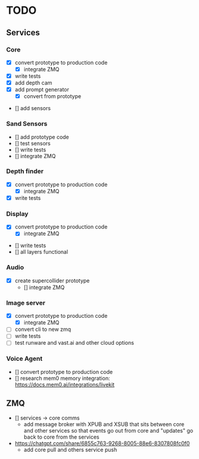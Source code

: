# TODO

## Services

### Core

- [x] convert prototype to production code
  - [x] integrate ZMQ
- [x] write tests
- [x] add depth cam
- [x] add prompt generator
  - [x] convert from prototype
- [] add sensors

### Sand Sensors
- [] add prototype code
- [] test sensors
- [] write tests
- [] integrate ZMQ

### Depth finder
- [x] convert prototype to production code
  - [x] integrate ZMQ
- [x] write tests

### Display
- [x] convert prototype to production code
  - [x] integrate ZMQ
- [] write tests
- [] all layers functional

### Audio
- [x] create supercollider prototype 
  - [] integrate ZMQ

### Image server
- [x] convert prototype to production code
  - [x] integrate ZMQ
- [ ] convert cli to new zmq
- [ ] write tests
- [ ] test runware and vast.ai and other cloud options

### Voice Agent

- [] convert prototype to production code
- [] research mem0 memory integration: https://docs.mem0.ai/integrations/livekit



## ZMQ
- [] services -> core comms
  - add message broker with XPUB and XSUB that sits between core and other services so that events go out from core and "updates" go back to core from the services
 - https://chatgpt.com/share/6855c763-9268-8005-88e6-8307808fc0f0
   - add core pull and others service push